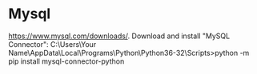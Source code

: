 # Mysql
https://www.mysql.com/downloads/.
Download and install "MySQL Connector":
C:\Users\Your Name\AppData\Local\Programs\Python\Python36-32\Scripts>python -m pip install mysql-connector-python
